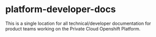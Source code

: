 # platform-developer-docs
This is a single location for all technical/developer documentation for product teams working on the Private Cloud Openshift Platform.
